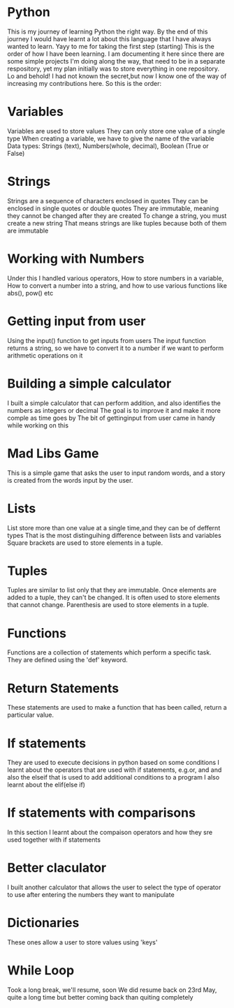 # Python
This is my journey of learning Python the right way. By the end of this journey I would have learnt a lot about this language that I have always wanted to learn. Yayy to me for taking the first step (starting)
This is the order of how I have been learning. I am documenting it here since there are some simple projects I'm doing along the way, that need to be in a separate respository, yet my plan initially was to store everything in one repository. Lo and behold! I had not known the secret,but now I know one of the way of increasing my contributions here.
So this is the order:

# Variables
Variables are used to store values
They can only store one value of a single type 
When creating a variable, we have to give the name of the variable
Data types: Strings (text), Numbers(whole, decimal), Boolean (True or False)

# Strings
Strings are a sequence of characters enclosed in quotes
They can be enclosed in single quotes or double quotes
They are immutable, meaning they cannot be changed after they are created
To change a string, you must create a new string
That means strings are like tuples because both of them are immutable

# Working with Numbers
Under this I handled various operators, How to store numbers in a variable, How to convert a number into a string, and how to use various functions like abs(), pow() etc

# Getting input from user
Using the input() function to get inputs from users
The input function returns a string, so we have to convert it to a number if we want to perform arithmetic operations on it

# Building a simple calculator
I built a simple calculator that can perform addition, and also identifies the numbers as integers or decimal
The goal is to improve it and make it more comple as time goes by
The bit of gettinginput from user came in handy while working on this

# Mad Libs Game
This is a simple game that asks the user to input random words, and a story is created from the words input by the user.

# Lists 
List store more than one value at a single time,and they can be of deffernt types
That is the most distinguihing difference between lists and variables
Square brackets are used to store elements in a tuple.

# Tuples 
Tuples are similar to list only that they are immutable. Once elements are added to a tuple, they can't be changed. It is often used to store elements that cannot change.
Parenthesis are used to store elements in a tuple.

# Functions 
Functions are a collection of statements which perform a specific task.
They are defined using the 'def' keyword.

# Return Statements
These statements are used to make a function that has been called, return a particular value.

# If statements
They are used to execute decisions in python based on some conditions
I learnt about the operators that are used with if statements, e.g.or, and and also the elseif that is used to add additional conditions to a program
I also learnt about the elif(else if)

# If statements with comparisons
In this section I learnt about the compaison operators and how they sre used together with if statements 

# Better claculator
I built another calculator that allows the user to select the type of operator to use after entering the numbers they want to manipulate

# Dictionaries
These ones allow a user to store values using 'keys'

# While Loop
Took a long break, we'll resume, soon
We did resume back on 23rd May, quite a long time but better coming back than quiting completely
